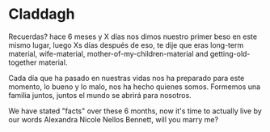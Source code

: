 # Claddagh

Recuerdas? hace 6 meses y X días nos dimos nuestro primer beso en este mismo lugar, luego Xs días después de eso, te dije  que eras long-term material, wife-material, mother-of-my-children-material and getting-old-together material.  

Cada día que ha pasado en nuestras vidas nos ha preparado para este momento, lo bueno y lo malo, nos ha hecho quienes somos. Formemos una familia juntos, juntos el mundo se abrirá para nosotros.

We have stated "facts" over these 6 months, now it's time to actually live by our words
Alexandra Nicole Nellos Bennett, will you marry me?
